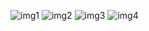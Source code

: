 ![img1](https://user-images.githubusercontent.com/43384092/80915103-8923d500-8d6d-11ea-9f4c-bed156a99616.png)
![img2](https://user-images.githubusercontent.com/43384092/80915031-0b5fc980-8d6d-11ea-965e-83eefe3be48a.png)
![img3](https://user-images.githubusercontent.com/43384092/80915074-4c57de00-8d6d-11ea-8880-11a06046b292.png)
![img4](https://user-images.githubusercontent.com/43384092/80915079-5843a000-8d6d-11ea-8a61-124086dde058.png)
